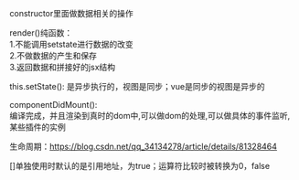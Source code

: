 constructor里面做数据相关的操作  

render()纯函数：  
1.不能调用setstate进行数据的改变  
2.不做数据的产生和保存  
3.返回数据和拼接好的jsx结构  

this.setState():
是异步执行的，视图是同步；vue是同步的视图是异步的  

componentDidMount():  
编译完成，并且渲染到真时的dom中,可以做dom的处理,可以做具体的事件监听,某些插件的实例
 
生命周期：https://blog.csdn.net/qq_34134278/article/details/81328464

[]单独使用时默认的是引用地址，为true；运算符比较时被转换为0，false
